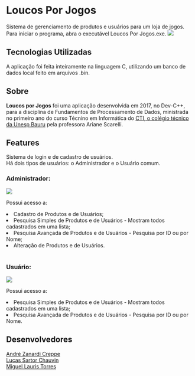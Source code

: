 <h1>Loucos Por Jogos</h1>
 Sistema de gerenciamento de produtos e usuários para um loja de jogos. 
 <br>
 Para iniciar o programa, abra o executável Loucos Por Jogos.exe.
 <img src="https://media3.giphy.com/media/gLjEXx63t4LJ4K7jGa/giphy.gif">
 
<h2>Tecnologias Utilizadas</h2>
 A aplicação foi feita inteiramente na linguagem C, utilizando um banco de dados local feito em arquivos .bin.
 
<h2>Sobre</h2>
 <b>Loucos por Jogos</b> foi uma aplicação desenvolvida em 2017, no Dev-C++, para a disciplina de Fundamentos de Processamento de Dados, ministrada no primeiro ano do curso Técnino em Informática do <a href=https://cti.feb.unesp.br>CTI, o colégio técnico da Unesp Bauru</a> pela professora Ariane Scarelli.
 
<h2>Features</h2>
 Sistema de login e de cadastro de usuários.
 <br>
Há dois tipos de usuários: o Administrador e o Usuário comum.
<h3>Administrador:</h3>
<img src="https://media3.giphy.com/media/S7DnFoKkruTmFB1UDc/giphy.gif">

Possui acesso a:
<li>Cadastro de Produtos e de Usuários;</li>
<li>Pesquisa Simples de Produtos e de Usuários - Mostram todos cadastrados em uma lista;</li>
<li>Pesquisa Avançada de Produtos e de Usuários - Pesquisa por ID ou por Nome;</li>
<li>Alteração de Produtos e de Usuários.</li>
<br>
<h3>Usuário:</h3>
<img src="https://media3.giphy.com/media/XzpdIMAexWn5243LQm/giphy.gif">

Possui acesso a:
<li>Pesquisa Simples de Produtos e de Usuários - Mostram todos cadastrados em uma lista;</li>
<li>Pesquisa Avançada de Produtos e de Usuários - Pesquisa por ID ou por Nome.</li>

<h2>Desenvolvedores</h2>
<a href="https://github.com/andrecreppe">André Zanardi Creppe</a> <br>
<a href="https://github.com/lucassartor">Lucas Sartor Chauvin</a> <br>
<a href="https://github.com/miguel-lauris-torres">Miguel Lauris Torres</a>


